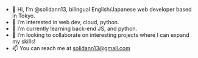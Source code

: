 - 👋 Hi, I’m @solidann13, bilingual English/Japanese web developer based in Tokyo.
- 👀 I’m interested in web dev, cloud, python.
- 🌱 I’m currently learning back-end JS, and python.
- 💞️ I’m looking to collaborate on interesting projects where I can expand my skills!
- 📫 You can reach me at solidann13@gmail.com
